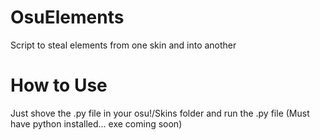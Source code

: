 OsuElements
===========

Script to steal elements from one skin and into another

How to Use
===========
Just shove the .py file in your osu!/Skins folder and run the .py file (Must have python installed... exe coming soon)
